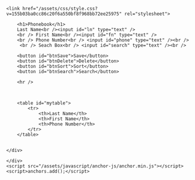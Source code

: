 
<html lang="en">
  <head>
    <meta charset="UTF-8">
    <meta name="viewport" content="width=device-width, initial-scale=1">


<title>phonebook homework</title>
<meta name="generator" content="Jekyll v3.6.2" />
<meta property="og:title" content="jhs0309.github.io" />
<meta property="og:locale" content="en_US" />
<link rel="canonical" href="https://jhs0309.github.io/" />
<meta property="og:url" content="https://jhs0309.github.io/" />
<meta property="og:site_name" content="jhs0309.github.io" />
<script type="application/ld+json">
{"name":"jhs0309.github.io","@type":"WebSite","url":"https://jhs0309.github.io/","headline":"jhs0309.github.io","@context":"http://schema.org"}</script>


    <link href="/assets/css/style.css?v=155b03ba0cc86c20f6a550bf8f968bb72ee25975" rel="stylesheet">
  </head>
  <body>
    <div class="container-lg px-3 my-5 markdown-body">
      <html lang="en">

<head>
    <meta charset="UTF-8" />
    <meta name="viewport" content="width=device-width, initial-scale=1.0" />
    <meta http-equiv="X-UA-Compatible" content="ie=edge" />
    <title>Phonebook</title>
    <link rel="stylesheet" href="phonebook.css" />
 </head>

<body>
    <div id="main">

        <h1>Phonebook</h1>
        Last Name<br /><input id="ln" type="text" />
        <br /> First Name<br /><input id="fn" type="text" />
        <br /> Phone Number<br /> <input id="phone" type="text" /><br />
         <br /> Seach Box<br /> <input id="search" type="text" /><br />
       
        <button id="btnSave">Save</button>
        <button id="btnDelete">Delete</button>
        <button id="btnSort">Sort</button>
        <button id="btnSearch">Search</button>

        <hr />



        <table id="mytable">
            <tr>
                <th>Last Name</th>
                <th>First Name</th>
                <th>Phone Number</th>
            </tr>
        </table>

        
    </div>
</body>





<script src="phonebook.js">



</script>

<script>




</script>
</html>


      
    </div>
    <script src="/assets/javascript/anchor-js/anchor.min.js"></script>
    <script>anchors.add();</script>
  </body>
</html>
